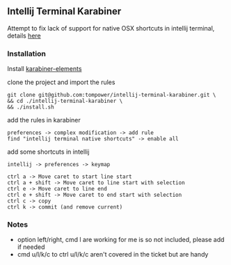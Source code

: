 ## Intellij Terminal Karabiner

Attempt to fix lack of support for native OSX shortcuts in intellij terminal, details [here](https://youtrack.jetbrains.com/issue/IDEA-153536)

### Installation

Install [karabiner-elements](https://karabiner-elements.pqrs.org/)

clone the project and import the rules

```
git clone git@github.com:tompower/intellij-terminal-karabiner.git \
&& cd ./intellij-terminal-karabiner \
&& ./install.sh
```

add the rules in karabiner

```
preferences -> complex modification -> add rule
find "intellij terminal native shortcuts" -> enable all
```

add some shortcuts in intellij

```
intellij -> preferences -> keymap

ctrl a -> Move caret to start line start
ctrl a + shift -> Move caret to line start with selection
ctrl e -> Move caret to line end
ctrl e + shift -> Move caret to end start with selection
ctrl c -> copy
ctrl k -> commit (and remove current)
```

### Notes

- option left/right, cmd l are working for me is so not included, please add if needed
- cmd u/l/k/c to ctrl u/l/k/c aren't covered in the ticket but are handy